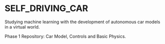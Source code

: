 # SELF_DRIVING_CAR

Studying machine learning with the development of autonomous car models in a virtual world.

Phase 1 Repository: Car Model, Controls and Basic Physics.
